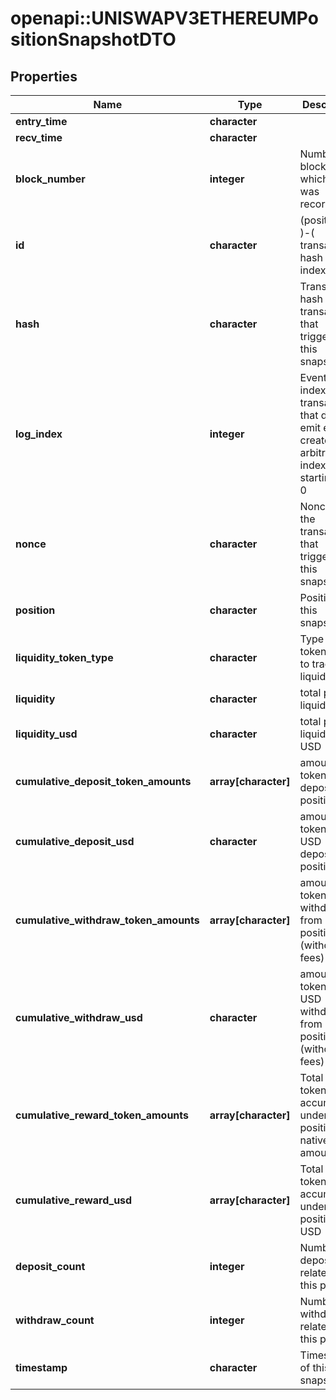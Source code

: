 # openapi::UNISWAPV3ETHEREUMPositionSnapshotDTO



## Properties
Name | Type | Description | Notes
------------ | ------------- | ------------- | -------------
**entry_time** | **character** |  | [optional] 
**recv_time** | **character** |  | [optional] 
**block_number** | **integer** | Number of block in which entity was recorded. | [optional] 
**id** | **character** |  (position id )-( transaction hash )-( log index )  | [optional] 
**hash** | **character** | Transaction hash of the transaction that triggered this snapshot | [optional] 
**log_index** | **integer** | Event log index. For transactions that don&#39;t emit event, create arbitrary index starting from 0 | [optional] 
**nonce** | **character** | Nonce of the transaction that triggered this snapshot | [optional] 
**position** | **character** | Position of this snapshot | [optional] 
**liquidity_token_type** | **character** | Type of token used to track liquidity | [optional] 
**liquidity** | **character** | total position liquidity | [optional] 
**liquidity_usd** | **character** | total position liquidity in USD | [optional] 
**cumulative_deposit_token_amounts** | **array[character]** | amount of tokens ever deposited to position | [optional] 
**cumulative_deposit_usd** | **character** | amount of tokens in USD deposited to position | [optional] 
**cumulative_withdraw_token_amounts** | **array[character]** | amount of tokens ever withdrawn from position (without fees) | [optional] 
**cumulative_withdraw_usd** | **character** | amount of tokens in USD withdrawn from position (without fees) | [optional] 
**cumulative_reward_token_amounts** | **array[character]** | Total reward token accumulated under this position, in native amounts | [optional] 
**cumulative_reward_usd** | **array[character]** | Total reward token accumulated under this position, in USD | [optional] 
**deposit_count** | **integer** | Number of deposits related to this position | [optional] 
**withdraw_count** | **integer** | Number of withdrawals related to this position | [optional] 
**timestamp** | **character** | Timestamp of this snapshot | [optional] 


